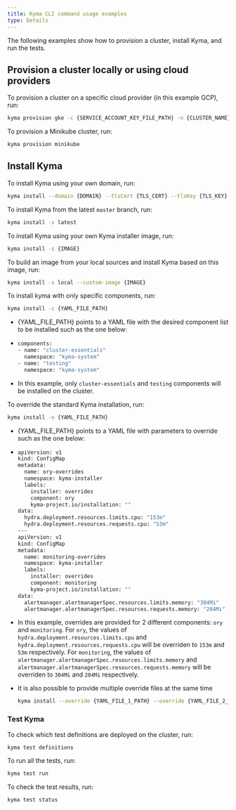 ```yaml
---
title: Kyma CLI command usage examples
type: Details
---
```


The following examples show how to provision a cluster, install Kyma, and run the tests.

## Provision a cluster locally or using cloud providers

To provision a cluster on a specific cloud provider (in this example GCP), run:

```bash
kyma provision gke -c {SERVICE_ACCOUNT_KEY_FILE_PATH} -n {CLUSTER_NAME} -p {GCP_PROJECT} 
```

To provision a Minikube cluster, run:

```bash
kyma provision minikube
```

## Install Kyma

To install Kyma using your own domain, run:

```bash
kyma install --domain {DOMAIN} --tlsCert {TLS_CERT} --tlsKey {TLS_KEY}
```

To install Kyma from the latest `master` branch, run:

```bash
kyma install -s latest
```

To install Kyma using your own Kyma installer image, run:

```bash
kyma install -s {IMAGE}
```

To build an image from your local sources and install Kyma based on this image, run:

```bash
kyma install -s local --custom-image {IMAGE}
```

To install kyma with only specific components, run:

```bash
kyma install -c {YAML_FILE_PATH}
```
- {YAML_FILE_PATH} points to a YAML file with the desired component list to be installed such as the one below:
- ```bash
  components:
  - name: "cluster-essentials"
    namespace: "kyma-system"
  - name: "testing"
    namespace: "kyma-system"
  ```
- In this example, only `cluster-essentials` and `testing` components will be installed on the cluster.

To override the standard Kyma installation, run:
```bash
kyma install -o {YAML_FILE_PATH}
```
- {YAML_FILE_PATH} points to a YAML file with parameters to override such as the one below:
- ```bash
  apiVersion: v1
  kind: ConfigMap
  metadata:
    name: ory-overrides
    namespace: kyma-installer
    labels:
      installer: overrides
      component: ory
      kyma-project.io/installation: ""
  data:
    hydra.deployment.resources.limits.cpu: "153m"
    hydra.deployment.resources.requests.cpu: "53m"
  ---
  apiVersion: v1
  kind: ConfigMap
  metadata:
    name: monitoring-overrides
    namespace: kyma-installer
    labels:
      installer: overrides
      component: monitoring
      kyma-project.io/installation: ""
  data:
    alertmanager.alertmanagerSpec.resources.limits.memory: "304Mi"
    alertmanager.alertmanagerSpec.resources.requests.memory: "204Mi"
  ```
- In this example, overrides are provided for 2 different components: `ory` and `monitoring`. For `ory`, the values of `hydra.deployment.resources.limits.cpu` and `hydra.deployment.resources.requests.cpu` will be overriden to `153m` and `53m` respectively. For `monitoring`, the values of `alertmanager.alertmanagerSpec.resources.limits.memory` and `alertmanager.alertmanagerSpec.resources.requests.memory` will be overriden to `304Mi` and `204Mi` respectively.

- It is also possible to provide multiple override files at the same time
  ```bash
  kyma install --override {YAML_FILE_1_PATH} --override {YAML_FILE_2_PATH}
  ```
      

### Test Kyma

To check which test definitions are deployed on the cluster, run:

```bash
kyma test definitions
```

To run all the tests, run:

```bash
kyma test run
```

To check the test results, run:

```bash
kyma test status
```
